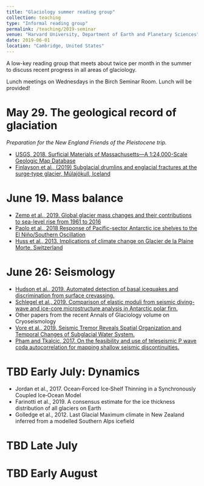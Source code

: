 ```yaml
---
title: "Glaciology summer reading group"
collection: teaching
type: "Informal reading group"
permalink: /teaching/2019-seminar
venue: "Harvard University, Department of Earth and Planetary Sciences"
date: 2019-06-01
location: "Cambridge, United States"
---
```


A low-key reading group that meets about twice per month in the summer to discuss recent progress in all areas of glaciology.

Lunch meetings on Wednesdays in the Birch Seminar Room.  Lunch will be provided!

May 29.  The geological record of glaciation
======
*Preparation for the New England Friends of the Pleistocene trip.*
- [USGS, 2018.   Surficial Materials of Massachusetts—A 1:24,000-Scale Geologic Map Database](https://pubs.usgs.gov/sim/3402/sim3402.pdf)
- [Finlayson et al., (2019) Subglacial drumlins and englacial fractures at the surge‐type glacier, Múlajökull, Iceland](https://onlinelibrary.wiley.com/doi/pdf/10.1002/esp.4485)

June 19.  Mass balance
======
- [Zemp et al., 2019. Global glacier mass changes and their contributions to sea-level rise from 1961 to 2016](https://doi.org/10.1038/s41586-019-1071-0)
- [Paolo et al., 2018 Response of Pacific-sector Antarctic ice shelves to the El Niño/Southern Oscillation](https://doi.org/10.1038/s41561-017-0033-0)
- [Huss et al., 2013. Implications of climate change on Glacier de la Plaine Morte, Switzerland](https://doi.org/10.5194/gh-68-227-2013)

June 26:  Seismology
======
- [Hudson et al., 2019. Automated detection of basal icequakes and discrimination from surface crevassing.](http://doi.org/10.1017/aog.2019.18)
- [Schlegel et al., 2019.  Comparison of elastic moduli from seismic diving-wave and ice-core microstructure analysis in Antarctic polar firn.](https://doi.org/10.1017/aog.2019.10)
- Other papers from the recent Annals of Glaciology volume on Cryoseismology
- [Vore et al., 2019. Seismic Tremor Reveals Spatial Organization and Temporal Changes of Subglacial Water System.](https://doi.org/10.1029/2018JF004819)
- [Pham and Tkalcic, 2017. On the feasibility and use of teleseismic P wave coda autocorrelation for mapping shallow seismic discontinuities.](https://doi.org/10.1002/2017JB013975)

TBD Early July: Dynamics
======
- Jordan et al., 2017.  Ocean‐Forced Ice‐Shelf Thinning in a Synchronously Coupled Ice‐Ocean Model
- Farinotti et al., 2019. A consensus estimate for the ice thickness distribution of all glaciers on Earth
- Golledge et al., 2012. Last Glacial Maximum climate in New Zealand inferred from a modelled Southern Alps icefield

TBD Late July
======

TBD Early August
======
